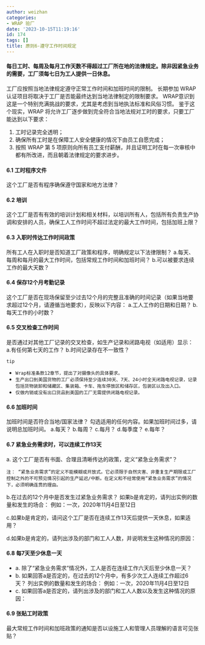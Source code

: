 ```yaml
---
author: weizhan
categories:
- WRAP 验厂
date: '2023-10-15T11:19:16'
id: 174
tags: []
title: 原则6-遵守工作时间规定
---
```


#### 每日工时、每周及每月工作天数不得超过工厂所在地的法律规定。除非因紧急业务的需要，工厂须每七日为工人提供一日休息。

工厂应按照当地法律规定遵守正常工作时间和加班时间的限制。 长期参加 WRAP 认证项目将取决于工厂是否能最终达到当地法律制定的限制要求。
WRAP意识到这是一个特别充满挑战的要求，尤其是考虑到当地执法标准和风俗习惯。 鉴于这个现实，WRAP
将允许工厂逐步做到完全符合当地法规对工时的要求，只要工厂能达到以下要求：

  1. 工时记录完全透明；
  2. 确保所有工时是在保障工人安全健康的情况下由员工自愿完成；
  3. 按照 WRAP 第 5 项原则向所有员工支付薪酬，并且证明工时在每一次审核中都有所改进，而且朝着法律规定的要求进步。

#### 6.1 工时程序文件

这个工厂是否有程序确保遵守国家和地方法律？

#### 6.2 培训

这个工厂是否有有效的培训计划和相关材料，以培训所有人，包括所有负责生产协调和安排的人员，确保工人工作时间不超过法定的最大工作时间，包括加班上限？

#### 6.3 入职时传达工作时间政策

所有工人在入职时是否知道工厂政策和程序，明确规定以下法律限制？ a.每天、每周和每月的最大工作时间，包括常规工作时间和加班时间？
b.可以被要求连续工作的最大天数？

#### 6.4 保存12个月考勤记录

这个工厂是否在现场保留至少过去12个月的完整且准确的时间记录（如果当地要求超过12个月，请遵循当地要求），反映以下内容： a.工人工作的日期和日期？
b.每天工作的小时数？

#### 6.5 交叉检查工作时间

是否通过对其他工厂记录的交叉检查，如生产记录和闭路电视（如适用）显示： a.有任何第七天的工作？ b.时间记录存在不一致性？

`tip`

  * `Wrap标准条款12章节，提出了对摄像头的具体要求。`
  * `生产出口到美国货物的工厂必须保持至少连续30天、7天、24小时全天闭路电视记录，记录包括货物装卸和储藏区、集装箱、卡车、拖车停放区和储存区，包装区以及出入口。`
  * `仅做内销或没有出口货品到美国的工厂无需提供闭路电视记录。 `

#### 6.6 加班时间

加班时间是否符合当地/国家法律？ 勾选适用的任何内容。如果加班时间过多，请说明总加班时间。 a.每天？ b.每周？ c.每月？ d.每季度？ e.每年？

#### 6.7 紧急业务需求时，可以连续工作13天

a. 这个工厂是否有书面、合理且清晰传达的政策，定义“紧急业务需求”？

`注：
“紧急业务需求”的定义不能模糊或开放式。它必须限于自然灾害、非重复生产期限或工厂控制之外的不可预见情况引起的生产延迟/中断。在定义和不经常使用“紧急业务需求”的情况下，必须明确连贯的理由。
`

b.在过去的12个月中是否发生过紧急业务需求？ 如果b是肯定的，请列出实例的数量和发生的场合： 例如：一次，2020年11月4日至12日

c.如果b是肯定的，请问这个工厂是否在连续工作13天后提供一天休息，如果适用？

d.如果b是肯定的，请列出涉及的部门和工人人数，并说明发生这种情况的原因：

#### 6.8 每7天至少休息一天

  * a. 除了“紧急业务需求”情况外，工人是否在连续工作六天后至少休息一天？ 
  * b. 如果回答a是否定的，在过去的12个月中，有多少次工人连续工作超过6天？ 列出实例的数量和发生的场合： 例如：一次，2020年11月4日至12日 
  * c. 如果回答a是否定的，请列出涉及的部门和工人人数以及发生这种情况的原因：

#### 6.9 张贴工时政策

最大常规工作时间和加班政策的通知是否以设施工人和管理人员理解的语言可见张贴？

